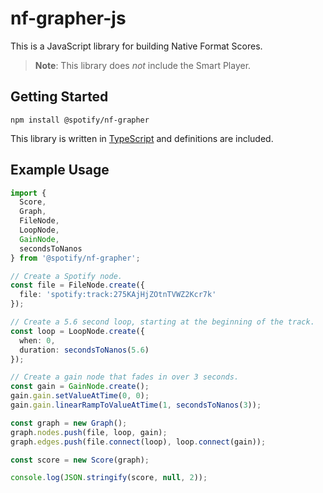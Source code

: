 # nf-grapher-js

This is a JavaScript library for building Native Format Scores.

> **Note**: This library does _not_ include the Smart Player.

## Getting Started

```
npm install @spotify/nf-grapher
```

This library is written in [TypeScript](http://www.typescriptlang.org/) and definitions are included.

## Example Usage

```typescript
import {
  Score,
  Graph,
  FileNode,
  LoopNode,
  GainNode,
  secondsToNanos
} from '@spotify/nf-grapher';

// Create a Spotify node.
const file = FileNode.create({
  file: 'spotify:track:275KAjHjZOtnTVWZ2Kcr7k'
});

// Create a 5.6 second loop, starting at the beginning of the track.
const loop = LoopNode.create({
  when: 0,
  duration: secondsToNanos(5.6)
});

// Create a gain node that fades in over 3 seconds.
const gain = GainNode.create();
gain.gain.setValueAtTime(0, 0);
gain.gain.linearRampToValueAtTime(1, secondsToNanos(3));

const graph = new Graph();
graph.nodes.push(file, loop, gain);
graph.edges.push(file.connect(loop), loop.connect(gain));

const score = new Score(graph);

console.log(JSON.stringify(score, null, 2));
```
